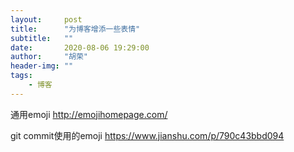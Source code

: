 ```yaml
---
layout:     post
title:      "为博客增添一些表情"
subtitle:   ""
date:       2020-08-06 19:29:00
author:     "胡荣"
header-img: ""
tags:
    - 博客
---
```


通用emoji
http://emojihomepage.com/

git commit使用的emoji
https://www.jianshu.com/p/790c43bbd094